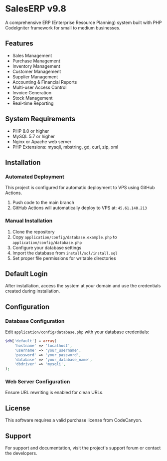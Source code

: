 # SalesERP v9.8

A comprehensive ERP (Enterprise Resource Planning) system built with PHP CodeIgniter framework for small to medium businesses.

## Features

- Sales Management
- Purchase Management
- Inventory Management
- Customer Management
- Supplier Management
- Accounting & Financial Reports
- Multi-user Access Control
- Invoice Generation
- Stock Management
- Real-time Reporting

## System Requirements

- PHP 8.0 or higher
- MySQL 5.7 or higher
- Nginx or Apache web server
- PHP Extensions: mysqli, mbstring, gd, curl, zip, xml

## Installation

### Automated Deployment

This project is configured for automatic deployment to VPS using GitHub Actions.

1. Push code to the main branch
2. GitHub Actions will automatically deploy to VPS at: `45.61.140.213`

### Manual Installation

1. Clone the repository
2. Copy `application/config/database.example.php` to `application/config/database.php`
3. Configure your database settings
4. Import the database from `install/sql/install.sql`
5. Set proper file permissions for writable directories

## Default Login

After installation, access the system at your domain and use the credentials created during installation.

## Configuration

### Database Configuration

Edit `application/config/database.php` with your database credentials:

```php
$db['default'] = array(
    'hostname' => 'localhost',
    'username' => 'your_username',
    'password' => 'your_password',
    'database' => 'your_database_name',
    'dbdriver' => 'mysqli',
);
```

### Web Server Configuration

Ensure URL rewriting is enabled for clean URLs.

## License

This software requires a valid purchase license from CodeCanyon.

## Support

For support and documentation, visit the project's support forum or contact the developers.

<!-- Deployment trigger: 2025-09-24 22:09 -->
